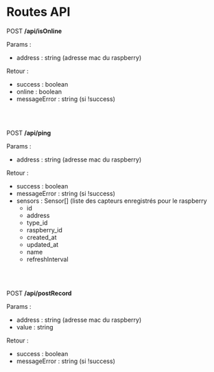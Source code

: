 <h1>Routes API</h1>


<p>POST <strong>/api/isOnline</strong></p>
<p>Params : </p>
<ul>
    <li>address : string (adresse mac du raspberry)</li>
</ul>
<p>Retour : </p>
<ul>
    <li>success : boolean</li>
    <li>online : boolean</li>
    <li>messageError : string (si !success)</li>
</ul>

<br><br>

<p>POST <strong>/api/ping</strong></p>
<p>Params : </p>
<ul>
    <li>address : string (adresse mac du raspberry)</li>
</ul>
<p>Retour : </p>
<ul>
    <li>success : boolean</li>
    <li>messageError : string (si !success)</li>
    <li>sensors : Sensor[] (liste des capteurs enregistrés pour le raspberry
        <ul>
            <li>id</li>
            <li>address</li>
            <li>type_id</li>
            <li>raspberry_id</li>
            <li>created_at</li>
            <li>updated_at</li>
            <li>name</li>
            <li>refreshInterval</li>
        </ul>
    </li>
</ul>

<br><br>

<p>POST <strong>/api/postRecord</strong></p>
<p>Params : </p>
<ul>
    <li>address : string (adresse mac du raspberry)</li>
    <li>value : string</li>
</ul>
<p>Retour : </p>
<ul>
    <li>success : boolean</li>
    <li>messageError : string (si !success)</li>
</ul>
